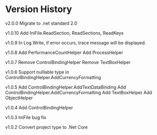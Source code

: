 ﻿# Version History

v2.0.0
    Migrate to .net standard 2.0

v1.0.10
    Add IniFile.ReadSection, ReadSections, ReadKeys

v1.0.9
    In Log.Write, if error occurs, trace message will be displayed.    

v1.0.8
    Add PerformanceCountHelper
    Add ProcessHelper

v1.0.7
    Remove ControlBindingHelper
    Remove TextBoxHelper

v1.0.6
    Support nulllable type in ControlBindingHelper.AddCurrencyFormatting

v1.0.5
    Add ControlBindingHelper.AddTextDataBinding
    Add ControlBindingHelper.AddCurrencyFormatting
    Add TextBoxHelper
    Add ObjectHelper

v1.0.4
    Add ControlBindingHelper

v1.0.3
    IniFile bug fix

v1.0.2
    Convert project type to .Net Core